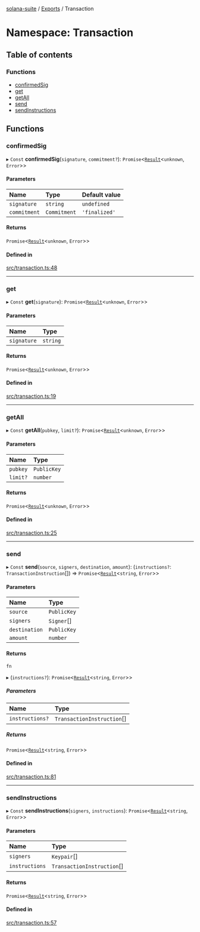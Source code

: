 [solana-suite](../README.md) / [Exports](../modules.md) / Transaction

# Namespace: Transaction

## Table of contents

### Functions

- [confirmedSig](Transaction.md#confirmedsig)
- [get](Transaction.md#get)
- [getAll](Transaction.md#getall)
- [send](Transaction.md#send)
- [sendInstructions](Transaction.md#sendinstructions)

## Functions

### confirmedSig

▸ `Const` **confirmedSig**(`signature`, `commitment?`): `Promise`<[`Result`](../modules.md#result)<`unknown`, `Error`\>\>

#### Parameters

| Name | Type | Default value |
| :------ | :------ | :------ |
| `signature` | `string` | `undefined` |
| `commitment` | `Commitment` | `'finalized'` |

#### Returns

`Promise`<[`Result`](../modules.md#result)<`unknown`, `Error`\>\>

#### Defined in

[src/transaction.ts:48](https://github.com/fukaoi/solana-suite/blob/1200997/src/transaction.ts#L48)

___

### get

▸ `Const` **get**(`signature`): `Promise`<[`Result`](../modules.md#result)<`unknown`, `Error`\>\>

#### Parameters

| Name | Type |
| :------ | :------ |
| `signature` | `string` |

#### Returns

`Promise`<[`Result`](../modules.md#result)<`unknown`, `Error`\>\>

#### Defined in

[src/transaction.ts:19](https://github.com/fukaoi/solana-suite/blob/1200997/src/transaction.ts#L19)

___

### getAll

▸ `Const` **getAll**(`pubkey`, `limit?`): `Promise`<[`Result`](../modules.md#result)<`unknown`, `Error`\>\>

#### Parameters

| Name | Type |
| :------ | :------ |
| `pubkey` | `PublicKey` |
| `limit?` | `number` |

#### Returns

`Promise`<[`Result`](../modules.md#result)<`unknown`, `Error`\>\>

#### Defined in

[src/transaction.ts:25](https://github.com/fukaoi/solana-suite/blob/1200997/src/transaction.ts#L25)

___

### send

▸ `Const` **send**(`source`, `signers`, `destination`, `amount`): (`instructions?`: `TransactionInstruction`[]) => `Promise`<[`Result`](../modules.md#result)<`string`, `Error`\>\>

#### Parameters

| Name | Type |
| :------ | :------ |
| `source` | `PublicKey` |
| `signers` | `Signer`[] |
| `destination` | `PublicKey` |
| `amount` | `number` |

#### Returns

`fn`

▸ (`instructions?`): `Promise`<[`Result`](../modules.md#result)<`string`, `Error`\>\>

##### Parameters

| Name | Type |
| :------ | :------ |
| `instructions?` | `TransactionInstruction`[] |

##### Returns

`Promise`<[`Result`](../modules.md#result)<`string`, `Error`\>\>

#### Defined in

[src/transaction.ts:81](https://github.com/fukaoi/solana-suite/blob/1200997/src/transaction.ts#L81)

___

### sendInstructions

▸ `Const` **sendInstructions**(`signers`, `instructions`): `Promise`<[`Result`](../modules.md#result)<`string`, `Error`\>\>

#### Parameters

| Name | Type |
| :------ | :------ |
| `signers` | `Keypair`[] |
| `instructions` | `TransactionInstruction`[] |

#### Returns

`Promise`<[`Result`](../modules.md#result)<`string`, `Error`\>\>

#### Defined in

[src/transaction.ts:57](https://github.com/fukaoi/solana-suite/blob/1200997/src/transaction.ts#L57)
